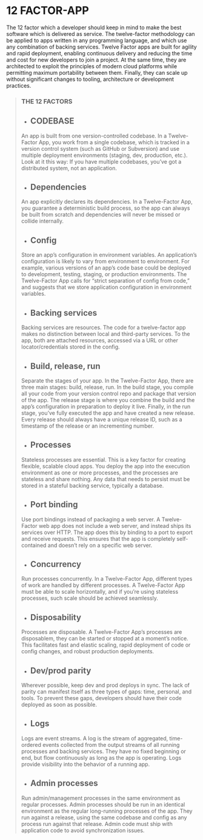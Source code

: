 # 12 FACTOR-APP

The 12 factor which a developer should keep in mind to make the best software which is delivered as service. The twelve-factor methodology can be applied to apps written in any programming language, and which use any combination of backing services. Twelve Factor apps are built for agility and rapid deployment, enabling continuous delivery and reducing the time and cost for new developers to join a project. At the same time, they are architected to exploit the principles of modern cloud platforms while permitting maximum portability between them. Finally, they can scale up without significant changes to tooling, architecture or development practices.

>### THE 12 FACTORS
> - ## CODEBASE
> An app is built from one version-controlled codebase. In a Twelve-Factor App, you work from a single codebase, which is tracked in a version control system (such as GitHub or Subversion) and use multiple deployment environments (staging, dev, production, etc.). Look at it this way: If you have multiple codebases, you’ve got a distributed system, not an application.
>
> - ## Dependencies
> An app explicitly declares its dependencies. In a Twelve-Factor App, you guarantee a deterministic build process, so the app can always be built from scratch and dependencies will never be missed or collide internally.
>
> - ## Config
> Store an app’s configuration in environment variables. An application’s configuration is likely to vary from environment to environment. For example, various versions of an app’s code base could be deployed to development, testing, staging, or production environments. The Twelve-Factor App calls for “strict separation of config from code,” and suggests that we store application configuration in environment variables.
>
> - ## Backing services
> Backing services are resources. The code for a twelve-factor app makes no distinction between local and third-party services. To the app, both are attached resources, accessed via a URL or other locator/credentials stored in the config.
>
> - ## Build, release, run
> Separate the stages of your app. In the Twelve-Factor App, there are three main stages: build, release, run. In the build stage, you compile all your code from your version control repo and package that version of the app. The release stage is where you combine the build and the app’s configuration in preparation to deploy it live. Finally, in the run stage, you’ve fully executed the app and have created a new release. Every release should always have a unique release ID, such as a timestamp of the release or an incrementing number.
>
> - ## Processes
> Stateless processes are essential. This is a key factor for creating flexible, scalable cloud apps. You deploy the app into the execution environment as one or more processes, and the processes are stateless and share nothing. Any data that needs to persist must be stored in a stateful backing service, typically a database.
>
> - ## Port binding
> Use port bindings instead of packaging a web server. A Twelve-Factor web app does not include a web server, and instead ships its services over HTTP. The app does this by binding to a port to export and receive requests. This ensures that the app is completely self-contained and doesn’t rely on a specific web server.
>
> - ## Concurrency
> Run processes concurrently. In a Twelve-Factor App, different types of work are handled by different processes. A Twelve-Factor App must be able to scale horizontally, and if you’re using stateless processes, such scale should be achieved seamlessly.
>
> - ## Disposability
> Processes are disposable. A Twelve-Factor App’s processes are disposablem, they can be started or stopped at a moment’s notice. This facilitates fast and elastic scaling, rapid deployment of code or config changes, and robust production deployments.
>
> - ## Dev/prod parity
> Wherever possible, keep dev and prod deploys in sync. The lack of parity can manifest itself as three types of gaps: time, personal, and tools. To prevent these gaps, developers should have their code deployed as soon as possible.
>
> - ## Logs
> Logs are event streams. A log is the stream of aggregated, time-ordered events collected from the output streams of all running processes and backing services. They have no fixed beginning or end, but flow continuously as long as the app is operating. Logs provide visibility into the behavior of a running app.
>
> - ## Admin processes
> Run admin/management processes in the same environment as regular processes. Admin processes should be run in an identical environment as the regular long-running processes of the app. They run against a release, using the same codebase and config as any process run against that release. Admin code must ship with application code to avoid synchronization issues.
